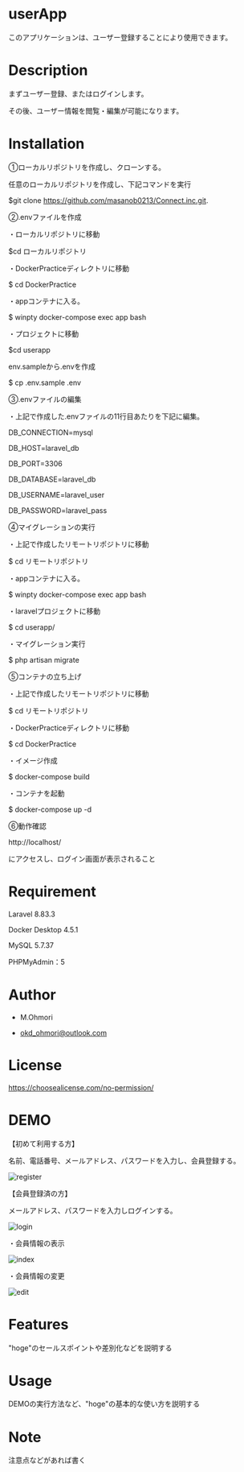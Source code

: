 # userApp
このアプリケーションは、ユーザー登録することにより使用できます。

# Description
まずユーザー登録、またはログインします。

その後、ユーザー情報を閲覧・編集が可能になります。

# Installation
①ローカルリポジトリを作成し、クローンする。

任意のローカルリポジトリを作成し、下記コマンドを実行

$git clone https://github.com/masanob0213/Connect.inc.git.

  
②.envファイルを作成

・ローカルリポジトリに移動

$cd ローカルリポジトリ

・DockerPracticeディレクトリに移動

$ cd DockerPractice

・appコンテナに入る。

$ winpty docker-compose exec app bash

・プロジェクトに移動

$cd userapp

env.sampleから.envを作成

$ cp .env.sample .env


③.envファイルの編集

・上記で作成した.envファイルの11行目あたりを下記に編集。

DB_CONNECTION=mysql

DB_HOST=laravel_db

DB_PORT=3306

DB_DATABASE=laravel_db

DB_USERNAME=laravel_user

DB_PASSWORD=laravel_pass


④マイグレーションの実行

・上記で作成したリモートリポジトリに移動

$ cd リモートリポジトリ

・appコンテナに入る。

$ winpty docker-compose exec app bash

・laravelプロジェクトに移動

$ cd userapp/

・マイグレーション実行

$ php artisan migrate


⑤コンテナの立ち上げ

・上記で作成したリモートリポジトリに移動

$ cd リモートリポジトリ

・DockerPracticeディレクトリに移動

$ cd DockerPractice

・イメージ作成

$ docker-compose build

・コンテナを起動

$ docker-compose up -d


⑥動作確認

http://localhost/

にアクセスし、ログイン画面が表示されること

# Requirement

Laravel 8.83.3

Docker Desktop 4.5.1

MySQL 5.7.37

PHPMyAdmin：5

# Author

* M.Ohmori

* okd_ohmori@outlook.com

# License

https://choosealicense.com/no-permission/

# DEMO

【初めて利用する方】

名前、電話番号、メールアドレス、パスワードを入力し、会員登録する。

![register](https://user-images.githubusercontent.com/90172942/156907778-2d0714dc-fde6-4565-b388-5a5d5a7f4adf.png)

【会員登録済の方】

メールアドレス、パスワードを入力しログインする。

![login](https://user-images.githubusercontent.com/90172942/156907876-7a2924b8-25e4-4c63-8bfa-f14a9a2065dd.png)

・会員情報の表示

![index](https://user-images.githubusercontent.com/90172942/156907822-ed002b9f-a9df-4bb4-9a8a-de609e1afb5a.png)

・会員情報の変更

![edit](https://user-images.githubusercontent.com/90172942/156907796-3b8f89d9-9699-4dbc-863e-54fc47ae45a5.png)

# Features
"hoge"のセールスポイントや差別化などを説明する

# Usage
 DEMOの実行方法など、"hoge"の基本的な使い方を説明する
  
# Note
注意点などがあれば書く
